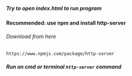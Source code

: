 ##### Try to open index.html to run program

#### Recommended: use npm and install http-server

###### Download from here
`https://www.npmjs.com/package/http-server`

##### Run on cmd or terminal `http-server` command 
